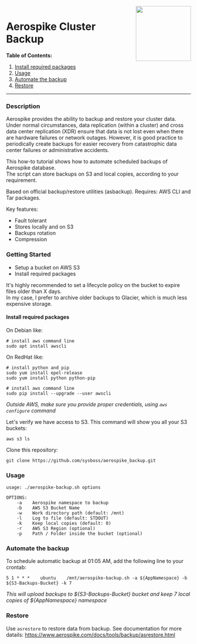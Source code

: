<img align="right" src="https://cdn.datafloq.com/cache/cc/f0/ccf05eed78864d4e31798f90a528a408.png" width="150" />

# Aerospike Cluster Backup

**Table of Contents:**
1. [Install required packages](#install-required-packages)  
2. [Usage](#usage)  
3. [Automate the backup](#automate-the-backup)  
4. [Restore](#restore)  
***

### Description
Aerospike provides the ability to backup and restore your cluster data.
Under normal circumstances, data replication (within a cluster) and cross data center replication (XDR) ensure that data is not lost even when there are hardware failures or network outages.
However, it is good practice to periodically create backups for easier recovery from catastrophic data center failures or administrative accidents.

This how-to tutorial shows how to automate scheduled backups of Aerospike database.  
The script can store backups on S3 and local copies, according to your requirement.

Based on official backup/restore utilities (asbackup). Requires: AWS CLI and Tar packages.

Key features:
* Fault tolerant
* Stores locally and on S3
* Backups rotation
* Compression

### Getting Started
* Setup a bucket on AWS S3
* Install required packages
  
It's highly recommended to set a lifecycle policy on the bucket to expire files older than X days.  
In my case, I prefer to archive older backups to Glacier, which is much less expensive storage.  

#### Install required packages
On Debian like:
```
# install aws command line
sudo apt install awscli
```

On RedHat like:
```
# install python and pip
sudo yum install epel-release
sudo yum install python python-pip

# install aws command line
sudo pip install --upgrade --user awscli
```

*Outside AWS, make sure you provide proper credentials, using `aws configure` command*

Let's verify we have access to S3. This command will show you all your S3 buckets:
```
aws s3 ls
```

Clone this repository:
```
git clone https://github.com/sysboss/aerospike_backup.git
```

### Usage
```
usage: ./aerospike-backup.sh options

OPTIONS:
    -a    Aerospike namespace to backup
    -b    AWS S3 Bucket Name
    -w    Work directory path (default: /mnt)
    -l    Log to file (default: STDOUT)
    -k    Keep local copies (default: 0)
    -r    AWS S3 Region (optional)
    -p    Path / Folder inside the bucket (optional)
```

### Automate the backup
To schedule automatic backup at 01:05 AM, add the following line to your crontab:
```
5 1 * * *    ubuntu    /mnt/aerospike-backup.sh -a ${AppNamespace} -b ${S3-Backups-Bucket} -k 7

```
*This will upload backups to ${S3-Backups-Bucket} bucket and keep 7 local copies of ${AppNamespace} namespace*

### Restore
Use `asrestore` to restore data from backup. See documentation for more datails: https://www.aerospike.com/docs/tools/backup/asrestore.html
